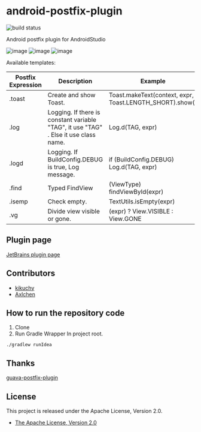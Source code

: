 # android-postfix-plugin
![build status](https://circleci.com/gh/takahirom/android-postfix-plugin/tree/master.svg?style=shield&circle-token=d7e574ba58679594e235b3ca326ef683eee7bf6f)  

Android postfix plugin for AndroidStudio

![image](https://cloud.githubusercontent.com/assets/1386930/10118005/8d45e898-64a6-11e5-8c32-8f38b0105177.gif)
![image](https://cloud.githubusercontent.com/assets/1386930/7507612/3c131392-f4ad-11e4-98a0-e56dbfab8c69.gif)
![image](https://cloud.githubusercontent.com/assets/1386930/7448067/c8f2ceb6-f24a-11e4-8711-c5f2a5d205d4.gif)

Available templates:

|   Postfix Expression  | Description                                                                                                            | Example                                |
| --------------------- | ---------------------------------------------------------------------------------------------------------------------- | -------------------------------------- |
| .toast        | Create and show Toast.                                                                              | Toast.makeText(context, expr, Toast.LENGTH_SHORT).show()                    |
| .log        | Logging. If there is constant variable "TAG", it use "TAG" . Else it use class name.                  | Log.d(TAG, expr)                    |
| .logd        | Logging. If BuildConfig.DEBUG is true, Log message.                 | if (BuildConfig.DEBUG) Log.d(TAG, expr)                    |
| .find | Typed FindView | (ViewType) findViewById(expr) |
| .isemp        | Check empty.                | TextUtils.isEmpty(expr)                    |
| .vg        | Divide view visible or gone.                | (expr) ? View.VISIBLE : View.GONE                    |

Plugin page
---------------
[JetBrains plugin page](https://plugins.jetbrains.com/plugin/7775)


Contributors
---------------
* [kikuchy](http://www.github.com/kikuchy)
* [Axlchen](http://www.github.com/Axlchen)

How to run the repository code
----------------
1. Clone
2. Run Gradle Wrapper
In project root.
```
./gradlew runIdea
```

Thanks
---------------
[guava-postfix-plugin](https://github.com/ukcrpb6/guava-postfix-plugin)


License
---------------
This project is released under the Apache License, Version 2.0.

* [The Apache License, Version 2.0](http://www.apache.org/licenses/LICENSE-2.0)
